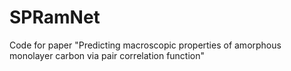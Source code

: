 # SPRamNet
Code for paper "Predicting macroscopic properties of amorphous monolayer carbon via pair correlation function"
